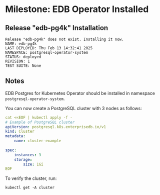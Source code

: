 # Milestone: EDB Operator Installed

## Release "edb-pg4k" Installation

```
Release "edb-pg4k" does not exist. Installing it now.
NAME: edb-pg4k
LAST DEPLOYED: Thu Feb 13 14:32:41 2025
NAMESPACE: postgresql-operator-system
STATUS: deployed
REVISION: 1
TEST SUITE: None
```

## Notes

EDB Postgres for Kubernetes Operator should be installed in namespace `postgresql-operator-system`.

You can now create a PostgreSQL cluster with 3 nodes as follows:

```yaml
cat <<EOF | kubectl apply -f -
# Example of PostgreSQL cluster
apiVersion: postgresql.k8s.enterprisedb.io/v1
kind: Cluster
metadata:
    name: cluster-example
    
spec:
    instances: 3
    storage:
        size: 1Gi
EOF
```

To verify the cluster, run:

```
kubectl get -A cluster
```